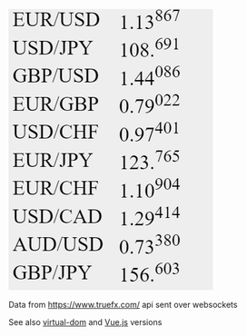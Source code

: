 ![Demo](demo.gif)

Data from https://www.truefx.com/ api sent over websockets

See also [virtual-dom](https://github.com/paulhoughton/fx/tree/virtual-dom) and [Vue.js](https://github.com/paulhoughton/fx/tree/vuejs) versions
